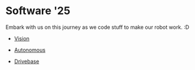 # Software '25

Embark with us on this journey as we code stuff to make our robot work. :D

* [Vision](vision.md)

* [Autonomous](auton.md)

* [Drivebase](drivebase.md)

